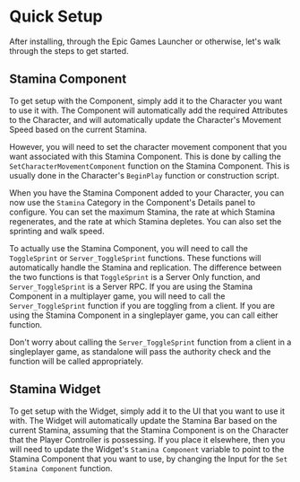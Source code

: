﻿# Quick Setup

After installing, through the Epic Games Launcher or otherwise, let's walk through the steps to get started.

## Stamina Component

To get setup with the Component, simply add it to the Character you want to use it with. The Component will automatically add the required Attributes to the Character, and will automatically update the Character's Movement Speed based on the current Stamina.

However, you will need to set the character movement component that you want associated with this Stamina Component. This is done by calling the `SetCharacterMovementComponent` function on the Stamina Component. This is usually done in the Character's `BeginPlay` function or construction script.

When you have the Stamina Component added to your Character, you can now use the `Stamina` Category in the Component's Details panel to configure. You can set
the maximum Stamina, the rate at which Stamina regenerates, and the rate at which Stamina depletes. You can also set the sprinting and walk speed.

To actually use the Stamina Component, you will need to call the `ToggleSprint` or `Server_ToggleSprint` functions. These functions will automatically handle the Stamina and 
replication. The difference between the two functions is that `ToggleSprint` is a Server Only function, and `Server_ToggleSprint` is a Server RPC. If you are using the Stamina Component
in a multiplayer game, you will need to call the `Server_ToggleSprint` function if you are toggling from a client. If you are using the Stamina Component in a singleplayer game, you can call either function.

Don't worry about calling the `Server_ToggleSprint` function from a client in a singleplayer game, as standalone will pass the authority check and the function will be called appropriately.

## Stamina Widget

To get setup with the Widget, simply add it to the UI that you want to use it with. The Widget will automatically update the Stamina Bar based on the current Stamina, 
assuming that the Stamina Component is on the Character that the Player Controller is possessing. If you place it elsewhere, then you will need to update the 
Widget's `Stamina Component` variable to point to the Stamina Component that you want to use, by changing the Input for the `Set Stamina Component` function.

